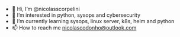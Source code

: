 - 👋 Hi, I’m @nicolasscorpelini
- 👀 I’m interested in python, sysops and cybersecurity
- 🌱 I’m currently learning sysops, linux server, k8s, helm and python
- 📫 How to reach me nicolascodonho@outlook.com

<!---
nicolasscorpelini/nicolasscorpelini is a ✨ special ✨ repository because its `README.md` (this file) appears on your GitHub profile.
You can click the Preview link to take a look at your changes.
--->
